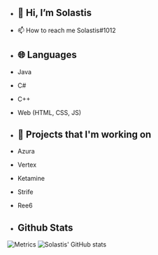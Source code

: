 - ## 👋 Hi, I’m Solastis
- 📫 How to reach me Solastis#1012


- ## 🌐 Languages
- Java 
- C#
- C++
- Web (HTML, CSS, JS) 

- ## 🔭 Projects that I'm working on
- Azura
- Vertex
- Ketamine
- Strife
- Ree6


- ## Github Stats
![Metrics](https://metrics.lecoq.io/Solastis?template=classic&config.timezone=Europe%2FBerlin)
![Solastis' GitHub stats](https://github-readme-stats.vercel.app/api?username=Solastis&show_icons=true&theme=radical)
